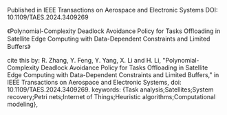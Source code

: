 Published in IEEE Transactions on Aerospace and Electronic Systems  DOI: 10.1109/TAES.2024.3409269

《Polynomial-Complexity Deadlock Avoidance Policy for Tasks Offloading in Satellite Edge Computing with Data-Dependent Constraints and Limited Buffers》


cite this by: R. Zhang, Y. Feng, Y. Yang, X. Li and H. Li, "Polynomial-Complexity Deadlock Avoidance Policy for Tasks Offloading in Satellite Edge Computing with Data-Dependent Constraints and Limited Buffers," in IEEE Transactions on Aerospace and Electronic Systems, doi: 10.1109/TAES.2024.3409269. keywords: {Task analysis;Satellites;System recovery;Petri nets;Internet of Things;Heuristic algorithms;Computational modeling},
